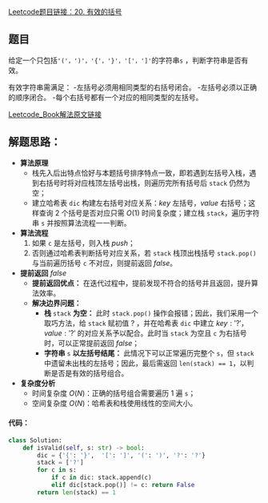 [Leetcode题目链接：20. 有效的括号](https://leetcode.cn/problems/valid-parentheses/description/?envType=study-plan-v2&envId=selected-coding-interview)

## 题目
给定一个只包括` '('，')'，'{'，'}'，'['，']' `的字符串`s` ，判断字符串是否有效。

有效字符串需满足：
-左括号必须用相同类型的右括号闭合。
-左括号必须以正确的顺序闭合。
-每个右括号都有一个对应的相同类型的左括号。


[Leetcode_Book解法原文链接](https://github.com/krahets/LeetCode-Book/blob/main/selected_coding_interview/docs/20.%20%E6%9C%89%E6%95%88%E7%9A%84%E6%8B%AC%E5%8F%B7.md)
## 解题思路：
 
- **算法原理** 
    - 栈先入后出特点恰好与本题括号排序特点一致，即若遇到左括号入栈，遇到右括号时将对应栈顶左括号出栈，则遍历完所有括号后 `stack` 仍然为空；
    - 建立哈希表 `dic` 构建左右括号对应关系：$key$ 左括号，$value$ 右括号；这样查询 $2$ 个括号是否对应只需 $O(1)$ 时间复杂度；建立栈 `stack`，遍历字符串 `s` 并按照算法流程一一判断。
- **算法流程**
    1. 如果 `c` 是左括号，则入栈 $push$；
    2. 否则通过哈希表判断括号对应关系，若 `stack` 栈顶出栈括号 `stack.pop()` 与当前遍历括号 `c` 不对应，则提前返回 $false$。
- **提前返回** $false$
    - **提前返回优点：** 在迭代过程中，提前发现不符合的括号并且返回，提升算法效率。
    - **解决边界问题：**
        - **栈** `stack` **为空：** 此时 `stack.pop()` 操作会报错；因此，我们采用一个取巧方法，给 `stack` 赋初值 $?$ ，并在哈希表 `dic` 中建立 $key: '?'，value:'?'$ 的对应关系予以配合。此时当 `stack` 为空且 `c` 为右括号时，可以正常提前返回 $false$；
        - **字符串** `s` **以左括号结尾：** 此情况下可以正常遍历完整个 `s`，但 `stack` 中遗留未出栈的左括号；因此，最后需返回 `len(stack) == 1`，以判断是否是有效的括号组合。
- **复杂度分析**
    - 时间复杂度 $O(N)$：正确的括号组合需要遍历 $1$ 遍 `s`；
    - 空间复杂度 $O(N)$：哈希表和栈使用线性的空间大小。

#### 代码：

```Python []
class Solution:
    def isValid(self, s: str) -> bool:
        dic = {'{': '}',  '[': ']', '(': ')', '?': '?'}
        stack = ['?']
        for c in s:
            if c in dic: stack.append(c)
            elif dic[stack.pop()] != c: return False 
        return len(stack) == 1
```
